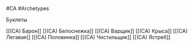 #CA #Archetypes 

Буклеты

[[(CA) Барон]]
[[(CA) Белоснежка]]
[[(CA) Варщик]]
[[(CA) Крыса]]
[[(CA) Легавая]]
[[(CA) Половинка]]
[[(CA) Чистильщик]]
[[(CA) Ястреб]]
